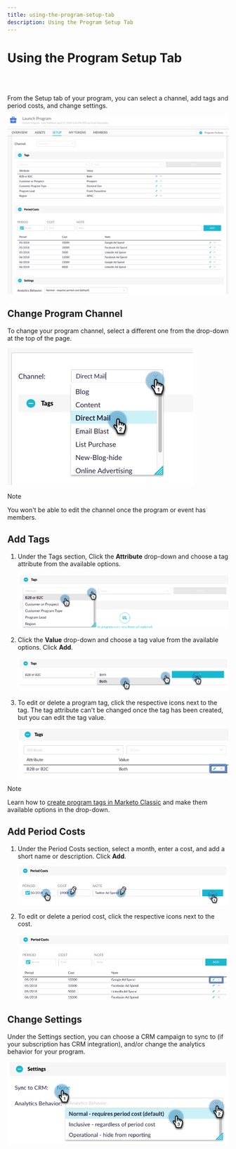 ```yaml
---
title: using-the-program-setup-tab
description: Using the Program Setup Tab
---
```


# Using the Program Setup Tab

<br>&nbsp;

From the Setup tab of your program, you can select a channel, add tags and period costs, and change settings.

   ![Image One](/help/sky/assets/programs/using-the-program-setup-tab/using-the-program-setup-tab-1.png)

## Change Program Channel

To change your program channel, select a different one from the drop-down at the top of the page.

   ![Image Two](/help/sky/assets/programs/using-the-program-setup-tab/using-the-program-setup-tab-2.png)

>[!NOTE]
>
>You won't be able to edit the channel once the program or event has members.

## Add Tags

1. Under the Tags section, Click the **Attribute** drop-down and choose a tag attribute from the available options.

   ![Image Three](/help/sky/assets/programs/using-the-program-setup-tab/using-the-program-setup-tab-3.png)

1. Click the **Value** drop-down and choose a tag value from the available options. Click **Add**.

   ![Image Four](/help/sky/assets/programs/using-the-program-setup-tab/using-the-program-setup-tab-4.png)

1. To edit or delete a program tag, click the respective icons next to the tag. The tag attribute can't be changed once the tag has been created, but you can edit the tag value.

   ![Image Five](/help/sky/assets/programs/using-the-program-setup-tab/using-the-program-setup-tab-5.png)

>[!NOTE]
>
>Learn how to [create program tags in Marketo Classic](https://docs.marketo.com/display/public/DOCS/Create+a+New+Program+Tag+and+Tag+Values) and make them available options in the drop-down.

## Add Period Costs

1. Under the Period Costs section, select a month, enter a cost, and add a short name or description. Click **Add**.

   ![Image Six](/help/sky/assets/programs/using-the-program-setup-tab/using-the-program-setup-tab-6.png)

1. To edit or delete a period cost, click the respective icons next to the cost.

   ![Image Seven](/help/sky/assets/programs/using-the-program-setup-tab/using-the-program-setup-tab-7.png)

## Change Settings

Under the Settings section, you can choose a CRM campaign to sync to (if your subscription has CRM integration), and/or change the analytics behavior for your program.

   ![Image Eight](/help/sky/assets/programs/using-the-program-setup-tab/using-the-program-setup-tab-8.png)
